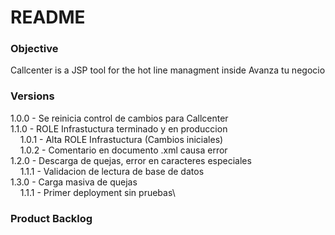 
# README #

### Objective ###
Callcenter is a JSP tool for the hot line managment inside Avanza tu negocio

### Versions ###
1.0.0 - Se reinicia control de cambios para Callcenter\
1.1.0 - ROLE Infrastuctura terminado y en produccion\
&nbsp;&nbsp;&nbsp;&nbsp;1.0.1 - Alta ROLE Infrastuctura (Cambios iniciales)\
&nbsp;&nbsp;&nbsp;&nbsp;1.0.2 - Comentario en documento .xml causa error\
1.2.0 - Descarga de quejas, error en caracteres especiales\
&nbsp;&nbsp;&nbsp;&nbsp;1.1.1 - Validacion de lectura de base de datos\
1.3.0 - Carga masiva de quejas\
&nbsp;&nbsp;&nbsp;&nbsp;1.1.1 - Primer deployment sin pruebas\


### Product Backlog ###
